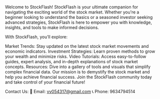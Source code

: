 Welcome to StockFlash!
StockFlash is your ultimate companion for navigating the exciting world of the stock market. Whether you're a beginner looking to understand the basics or a seasoned investor seeking advanced strategies, StockFlash is here to empower you with knowledge, insights, and tools to make informed decisions.

With StockFlash, you’ll explore:

Market Trends: Stay updated on the latest stock market movements and economic indicators.
Investment Strategies: Learn proven methods to grow your wealth and minimize risks.
Video Tutorials: Access easy-to-follow guides, expert analysis, and in-depth explanations of stock market concepts.
Resources: Dive into a gallery of tools and visuals that simplify complex financial data.
Our mission is to demystify the stock market and help you achieve financial success. Join the StockFlash community today and take control of your financial future!

Contact Us:
📧 Email: vv054317@gmail.com
📞 Phone: 9634794514
